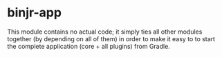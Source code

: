 # binjr-app

This module contains no actual code; it simply ties all other modules together (by depending on all of them) in order to make it easy to to start the complete application (core  + all plugins) from Gradle.